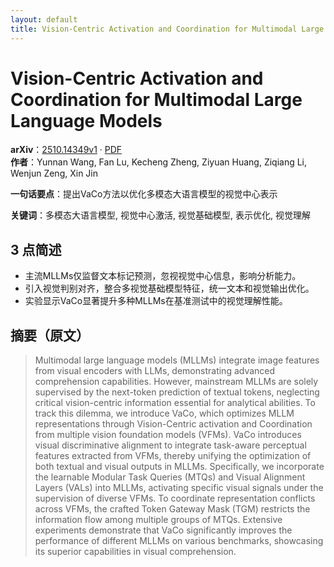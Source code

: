 ```yaml
---
layout: default
title: Vision-Centric Activation and Coordination for Multimodal Large Language Models
---
```


# Vision-Centric Activation and Coordination for Multimodal Large Language Models
**arXiv**：[2510.14349v1](https://arxiv.org/abs/2510.14349) · [PDF](https://arxiv.org/pdf/2510.14349.pdf)  
**作者**：Yunnan Wang, Fan Lu, Kecheng Zheng, Ziyuan Huang, Ziqiang Li, Wenjun Zeng, Xin Jin  

**一句话要点**：提出VaCo方法以优化多模态大语言模型的视觉中心表示

**关键词**：多模态大语言模型, 视觉中心激活, 视觉基础模型, 表示优化, 视觉理解

## 3 点简述
- 主流MLLMs仅监督文本标记预测，忽视视觉中心信息，影响分析能力。
- 引入视觉判别对齐，整合多视觉基础模型特征，统一文本和视觉输出优化。
- 实验显示VaCo显著提升多种MLLMs在基准测试中的视觉理解性能。

## 摘要（原文）

> Multimodal large language models (MLLMs) integrate image features from visual
> encoders with LLMs, demonstrating advanced comprehension capabilities. However,
> mainstream MLLMs are solely supervised by the next-token prediction of textual
> tokens, neglecting critical vision-centric information essential for analytical
> abilities. To track this dilemma, we introduce VaCo, which optimizes MLLM
> representations through Vision-Centric activation and Coordination from
> multiple vision foundation models (VFMs). VaCo introduces visual discriminative
> alignment to integrate task-aware perceptual features extracted from VFMs,
> thereby unifying the optimization of both textual and visual outputs in MLLMs.
> Specifically, we incorporate the learnable Modular Task Queries (MTQs) and
> Visual Alignment Layers (VALs) into MLLMs, activating specific visual signals
> under the supervision of diverse VFMs. To coordinate representation conflicts
> across VFMs, the crafted Token Gateway Mask (TGM) restricts the information
> flow among multiple groups of MTQs. Extensive experiments demonstrate that VaCo
> significantly improves the performance of different MLLMs on various
> benchmarks, showcasing its superior capabilities in visual comprehension.

